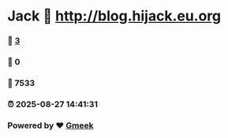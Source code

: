 # Jack :link: http://blog.hijack.eu.org 
### :page_facing_up: [3](http://blog.hijack.eu.org/tag.html) 
### :speech_balloon: 0 
### :hibiscus: 7533 
### :alarm_clock: 2025-08-27 14:41:31 
### Powered by :heart: [Gmeek](https://github.com/Meekdai/Gmeek)
